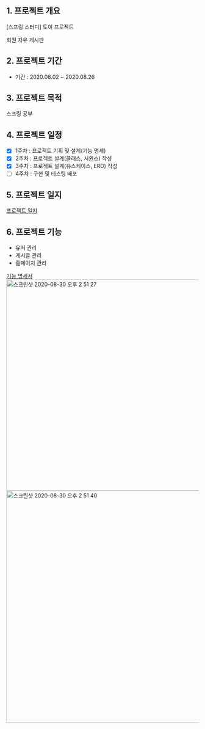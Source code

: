 ## 1. 프로젝트 개요

[스프링 스터디] 토이 프로젝트

회원 자유 게시판

## 2. 프로젝트 기간

- 기간 : 2020.08.02 ~ 2020.08.26

## 3. 프로젝트 목적

 스프링 공부

## 4. 프로젝트 일정

- [x]  1주차 : 프로젝트 기획 및 설계(기능 명세)
- [x]  2주차 : 프로젝트 설계(클래스, 시퀀스) 작성
- [x]  3주차 : 프로젝트 설계(유스케이스, ERD) 작성
- [ ]  4주차 : 구현 및 테스팅 배포

## 5. 프로젝트 일지

[프로젝트 일지](https://www.notion.so/e5a852e19edb44788bf71c16a97ca9f3)

## 6.  프로젝트 기능

- 유저 관리
- 게시글 관리
- 홈페이지 관리

[기능 명세서](https://www.notion.so/fb10567640a547db847dc8aecb24aecd)
<img width="553" alt="스크린샷 2020-08-30 오후 2 51 27" src="https://user-images.githubusercontent.com/33618171/91652273-79748d00-ead0-11ea-8c36-b22bbb3e7fbb.png">
<img width="608" alt="스크린샷 2020-08-30 오후 2 51 40" src="https://user-images.githubusercontent.com/33618171/91652279-8e512080-ead0-11ea-96cf-ae62d5f3663e.png">


